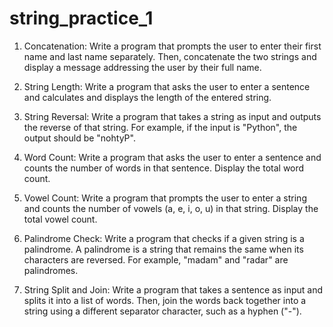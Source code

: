 # string_practice_1

1. Concatenation: Write a program that prompts the user to enter their first name and last name separately. Then, concatenate the two strings and display a message addressing the user by their full name.

2. String Length: Write a program that asks the user to enter a sentence and calculates and displays the length of the entered string.

3. String Reversal: Write a program that takes a string as input and outputs the reverse of that string. For example, if the input is "Python", the output should be "nohtyP".

4. Word Count: Write a program that asks the user to enter a sentence and counts the number of words in that sentence. Display the total word count.

5. Vowel Count: Write a program that prompts the user to enter a string and counts the number of vowels (a, e, i, o, u) in that string. Display the total vowel count.

6. Palindrome Check: Write a program that checks if a given string is a palindrome. A palindrome is a string that remains the same when its characters are reversed. For example, "madam" and "radar" are palindromes.

7. String Split and Join: Write a program that takes a sentence as input and splits it into a list of words. Then, join the words back together into a string using a different separator character, such as a hyphen ("-").
